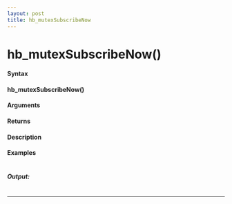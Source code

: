 ```yaml
---
layout: post
title: hb_mutexSubscribeNow
---
```


# hb_mutexSubscribeNow()


#### Syntax

#### hb_mutexSubscribeNow()

#### Arguments

#### Returns

#### Description

#### Examples

```

```

##### Output:

```

```

---
